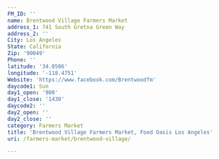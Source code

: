 ```yaml
---
FM_ID: ''
name: Brentwood Village Farmers Market
address_1: 741 South Gretna Green Way
address_2: ''
City: Los Angeles
State: California
Zip: '90049'
Phone: ''
latitude: '34.0506'
longitude: '-118.4751'
Website: 'https://www.facebook.com/Brentwoodfm'
daycode1: Sun
day1_open: '900'
day1_close: '1430'
daycode2: ''
day2_open: ''
day2_close: ''
category: Farmers Market
title: 'Brentwood Village Farmers Market, Food Oasis Los Angeles'
uri: /farmers-market/brentwood-village/

---
```

